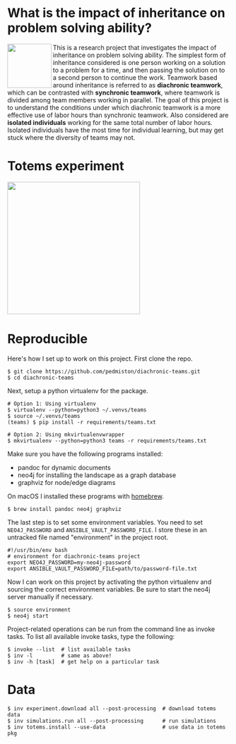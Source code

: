 # What is the impact of inheritance on problem solving ability?

<img src="https://github.com/pedmiston/diachronic-teams/raw/master/img/team-structures-all.png" align="left" width="100">

This is a research project that investigates the impact of inheritance on problem solving ability. The simplest form of inheritance considered is one person working on a solution to a problem for a time, and then passing the solution on to a second person to continue the work. Teamwork based around inheritance is referred to as **diachronic teamwork**, which can be contrasted with **synchronic teamwork**, where teamwork is divided among team members working in parallel. The goal of this project is to understand the conditions under which diachronic teamwork is a more effective use of labor hours than synchronic teamwork. Also considered are **isolated individuals** working for the same total number of labor hours. Isolated individuals have the most time for individual learning, but may get stuck where the diversity of teams may not.

# Totems experiment

<img src="https://github.com/pedmiston/diachronic-teams/raw/master/img/landscape-sample.png" width="300">

# Reproducible

Here's how I set up to work on this project. First clone the repo.

    $ git clone https://github.com/pedmiston/diachronic-teams.git
    $ cd diachronic-teams

Next, setup a python virtualenv for the package.

    # Option 1: Using virtualenv
    $ virtualenv --python=python3 ~/.venvs/teams
    $ source ~/.venvs/teams
    (teams) $ pip install -r requirements/teams.txt

    # Option 2: Using mkvirtualenvwrapper
    $ mkvirtualenv --python=python3 teams -r requirements/teams.txt

Make sure you have the following programs installed:

- pandoc for dynamic documents
- neo4j for installing the landscape as a graph database
- graphviz for node/edge diagrams

On macOS I installed these programs with [homebrew](https://brew.sh).

    $ brew install pandoc neo4j graphviz

The last step is to set some environment variables. You need to set `NEO4J_PASSWORD` and `ANSIBLE_VAULT_PASSWORD_FILE`. I store these in an untracked file named "environment" in the project root.

    #!/usr/bin/env bash
    # environment for diachronic-teams project
    export NEO4J_PASSWORD=my-neo4j-password
    export ANSIBLE_VAULT_PASSWORD_FILE=path/to/password-file.txt

Now I can work on this project by activating the python virtualenv and sourcing the correct environment variables. Be sure to start the neo4j server manually if necessary.

    $ source environment
    $ neo4j start

Project-related operations can be run from the command line as invoke tasks. To list all available invoke tasks, type the following:

    $ invoke --list  # list available tasks
    $ inv -l         # same as above!
    $ inv -h [task]  # get help on a particular task

# Data

    $ inv experiment.download all --post-processing  # download totems data
    $ inv simulations.run all --post-processing      # run simulations
    $ inv totems.install --use-data                  # use data in totems pkg
